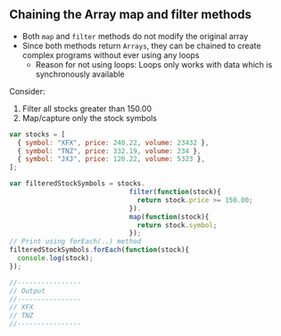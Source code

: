 ## Chaining the Array map and filter methods
- Both `map` and `filter` methods do not modify the original array
- Since both methods return `Arrays`, they can be chained to create complex programs without ever using any loops
  - Reason for not using loops: Loops only works with data which is synchronously available

Consider:
1) Filter all stocks greater than 150.00
2) Map/capture only the stock symbols

```js
var stocks = [
  { symbol: "XFX", price: 240.22, volume: 23432 },
  { symbol: "TNZ", price: 332.19, volume: 234 },
  { symbol: "JXJ", price: 120.22, volume: 5323 },
];

var filteredStockSymbols = stocks.
                              filter(function(stock){
                                return stock.price >= 150.00;
                              }).
                              map(function(stock){
                                return stock.symbol;
                              });
// Print using forEach(..) method
filteredStockSymbols.forEach(function(stock){
  console.log(stock);
});

//----------------
// Output
//----------------
// XFX
// TNZ
//----------------
```
